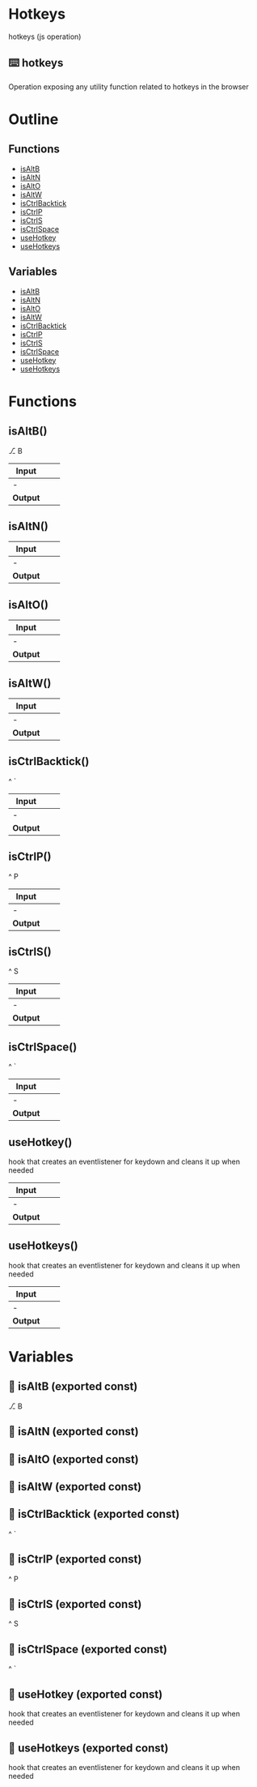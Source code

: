 # Hotkeys

hotkeys (js operation)


## ⌨️ hotkeys

Operation exposing any utility function related to hotkeys in the browser




# Outline

## Functions

- [isAltB](#isAltB)
- [isAltN](#isAltN)
- [isAltO](#isAltO)
- [isAltW](#isAltW)
- [isCtrlBacktick](#isCtrlBacktick)
- [isCtrlP](#isCtrlP)
- [isCtrlS](#isCtrlS)
- [isCtrlSpace](#isCtrlSpace)
- [useHotkey](#useHotkey)
- [useHotkeys](#useHotkeys)

## Variables

- [isAltB](#isaltb)
- [isAltN](#isaltn)
- [isAltO](#isalto)
- [isAltW](#isaltw)
- [isCtrlBacktick](#isctrlbacktick)
- [isCtrlP](#isctrlp)
- [isCtrlS](#isctrls)
- [isCtrlSpace](#isctrlspace)
- [useHotkey](#usehotkey)
- [useHotkeys](#usehotkeys)



# Functions

## isAltB()

⎇ B


| Input      |    |    |
| ---------- | -- | -- |
| - | | |
| **Output** |    |    |



## isAltN()

| Input      |    |    |
| ---------- | -- | -- |
| - | | |
| **Output** |    |    |



## isAltO()

| Input      |    |    |
| ---------- | -- | -- |
| - | | |
| **Output** |    |    |



## isAltW()

| Input      |    |    |
| ---------- | -- | -- |
| - | | |
| **Output** |    |    |



## isCtrlBacktick()

^ `


| Input      |    |    |
| ---------- | -- | -- |
| - | | |
| **Output** |    |    |



## isCtrlP()

^ P


| Input      |    |    |
| ---------- | -- | -- |
| - | | |
| **Output** |    |    |



## isCtrlS()

^ S


| Input      |    |    |
| ---------- | -- | -- |
| - | | |
| **Output** |    |    |



## isCtrlSpace()

^ `


| Input      |    |    |
| ---------- | -- | -- |
| - | | |
| **Output** |    |    |



## useHotkey()

hook that creates an eventlistener for keydown and cleans it up when needed


| Input      |    |    |
| ---------- | -- | -- |
| - | | |
| **Output** |    |    |



## useHotkeys()

hook that creates an eventlistener for keydown and cleans it up when needed


| Input      |    |    |
| ---------- | -- | -- |
| - | | |
| **Output** |    |    |


# Variables

## 📄 isAltB (exported const)

⎇ B


## 📄 isAltN (exported const)

## 📄 isAltO (exported const)

## 📄 isAltW (exported const)

## 📄 isCtrlBacktick (exported const)

^ `


## 📄 isCtrlP (exported const)

^ P


## 📄 isCtrlS (exported const)

^ S


## 📄 isCtrlSpace (exported const)

^ `


## 📄 useHotkey (exported const)

hook that creates an eventlistener for keydown and cleans it up when needed


## 📄 useHotkeys (exported const)

hook that creates an eventlistener for keydown and cleans it up when needed

